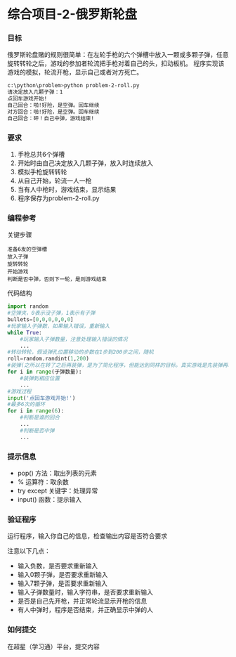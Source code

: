 # 综合项目-2-俄罗斯轮盘

### 目标
俄罗斯轮盘赌的规则很简单：在左轮手枪的六个弹槽中放入一颗或多颗子弹，任意旋转转轮之后，游戏的参加者轮流把手枪对着自己的头，扣动板机。
程序实现该游戏的模拟，轮流开枪，显示自己或者对方死亡。
```sh
c:\python\problem>python problem-2-roll.py
请决定放入几颗子弹：1
点回车游戏开始!
自己回合：啪!好险，是空弹。回车继续
对方回合：啪!好险，是空弹。回车继续
自己回合：砰！自己中弹，游戏结束!
```

### 要求
1. 手枪总共6个弹槽
2. 开始时由自己决定放入几颗子弹，放入时连续放入
3. 模拟手枪旋转转轮
4. 从自己开始，轮流一人一枪
5. 当有人中枪时，游戏结束，显示结果
6. 程序保存为problem-2-roll.py

### 编程参考
关键步骤
```
准备6发的空弹槽
放入子弹
旋转转轮
开始游戏
判断是否中弹，否则下一轮，是则游戏结束
```
代码结构
```python
import random
#空弹夹，0表示没子弹，1表示有子弹
bullets=[0,0,0,0,0,0]
#玩家输入子弹数，如果输入错误，重新输入
while True:
    #玩家输入子弹数量，注意处理输入错误的情况
    ...
#转动转轮，假设弹孔位置移动的步数在1步到200步之间，随机
roll=random.randint(1,200)
#装弹(之所以在转了之后再装弹，是为了简化程序，但能达到同样的目标。真实游戏是先装弹再转动转轮。)
for i in range(子弹数量):
    #装弹到相应位置
    ...
#游戏过程
input('点回车游戏开始!')
#最多6次的循环
for i in range(6):
    #判断是谁的回合
    ...
    #判断是否中弹
    ...
```

### 提示信息
- pop() 方法：取出列表的元素
- % 运算符：取余数
- try except 关键字：处理异常
- input() 函数：提示输入

### 验证程序
运行程序，输入你自己的信息，检查输出内容是否符合要求

注意以下几点：
- 输入负数，是否要求重新输入
- 输入0颗子弹，是否要求重新输入
- 输入7颗子弹，是否要求重新输入
- 输入子弹数量时，输入字符串，是否要求重新输入
- 是否是自己先开枪，并正常轮流显示开枪的信息
- 有人中弹时，程序是否结束，并正确显示中弹的人

### 如何提交
在超星（学习通）平台，提交内容